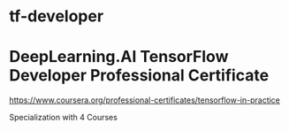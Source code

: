 # tf-developer
# DeepLearning.AI TensorFlow Developer Professional Certificate

https://www.coursera.org/professional-certificates/tensorflow-in-practice

Specialization with 4 Courses
